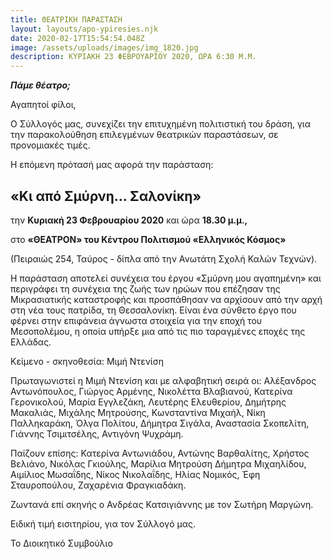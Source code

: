 ```yaml
---
title: ΘΕΑΤΡΙΚΗ ΠΑΡΑΣΤΑΣΗ
layout: layouts/apo-ypiresies.njk
date: 2020-02-17T15:54:54.048Z
image: /assets/uploads/images/img_1820.jpg
description: ΚΥΡΙΑΚΗ 23 ΦΕΒΡΟΥΑΡΙΟΥ 2020, ΩΡΑ 6:30 Μ.Μ.
---
```

***Πάμε θέατρο;***

Αγαπητοί φίλοι,

Ο Σύλλογός μας, συνεχίζει την επιτυχημένη πολιτιστική του δράση, για την παρακολούθηση επιλεγμένων θεατρικών παραστάσεων, σε προνομιακές τιμές. 

Η επόμενη πρότασή μας αφορά την παράσταση:

## **«Κι από Σμύρνη… Σαλονίκη»**

την **Κυριακή 23 Φεβρουαρίου 2020** και ώρα **18.30 μ.μ.,** 

στο **«ΘΕΑΤΡΟΝ» του Κέντρου Πολιτισμού «Ελληνικός Κόσμος»** 

(Πειραιώς 254, Ταύρος - δίπλα από την Ανωτάτη Σχολή Καλών Τεχνών).



Η παράσταση αποτελεί συνέχεια του έργου «Σμύρνη μου αγαπημένη» και περιγράφει τη συνέχεια της ζωής των ηρώων που επέζησαν της Μικρασιατικής καταστροφής και προσπάθησαν να αρχίσουν από την αρχή στη νέα τους πατρίδα, τη Θεσσαλονίκη. Είναι ένα σύνθετο έργο που φέρνει στην επιφάνεια άγνωστα στοιχεία για την εποχή του Μεσοπολέμου, η οποία υπήρξε μια από τις πιο ταραγμένες εποχές της Ελλάδας.

Κείμενο - σκηνοθεσία: Μιμή Ντενίση

Πρωταγωνιστεί η Μιμή Ντενίση και με αλφαβητική σειρά οι: Αλέξανδρος Αντωνόπουλος, Γιώργος Αρμένης, Νικολέττα Βλαβιανού, Κατερίνα Γερονικολού, Μαρία Εγγλεζάκη, Λευτέρης Ελευθερίου, Δημήτρης Μακαλιάς, Μιχάλης Μητρούσης, Κωνσταντίνα Μιχαήλ, Νίκη Παλληκαράκη, Όλγα Πολίτου, Δήμητρα Σιγάλα, Αναστασία Σκοπελίτη, Γιάννης Τσιμιτσέλης, Αντιγόνη Ψυχράμη.

Παίζουν επίσης: Κατερίνα Αντωνιάδου, Αντώνης Βαρθαλίτης, Χρήστος Βελιάνο, Νικόλας Γκιούλης, Μαρίλια Μητρούση Δήμητρα Μιχαηλίδου, Αιμίλιος Μωσαΐδης, Νίκος Νικολαΐδης, Ηλίας Νομικός, Έφη Σταυροπούλου, Ζαχαρένια Φραγκιαδάκη.

Ζωντανά επί σκηνής ο Ανδρέας Κατσιγιάννης με τον Σωτήρη Μαργώνη.

Ειδική τιμή εισιτηρίου, για τον Σύλλογό μας.

Το Διοικητικό Συμβούλιο
